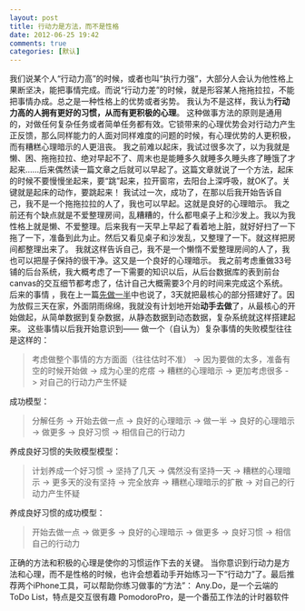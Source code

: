 ```yaml
---
layout: post
title: 行动力是方法，而不是性格
date: 2012-06-25 19:42
comments: true
categories: [默认]
---
```

我们说某个人“行动力高”的时候，或者也叫“执行力强”，大部分人会认为他性格上果断坚决，能把事情完成。而说“行动力差”的时候，就是形容某人拖拖拉拉，不能把事情办成。总之是一种性格上的优势或者劣势。
我认为不是这样，我认为<strong>行动力高的人拥有更好的习惯，从而有更积极的心理</strong>。
这种做事方法的原则是通用的，对做任何复杂任务或者简单任务都有效。它锁带来的心理优势会对行动力产生正反馈，那么同样能力的人面对同样难度的问题的时候，有心理优势的人更积极，而有糟糕心理暗示的人更沮丧。
我之前难以起床，我试过很多次了，以为我就是懒、困、拖拖拉拉、绝对早起不了、周末也是能睡多久就睡多久睡头疼了睡饿了才起来……后来偶然读一篇文章之后就可以早起了。这篇文章就说了一个方法，起床的时候不要慢慢坐起来，要“跳”起来，拉开窗帘，去阳台上深呼吸，就OK了。关键就是起床的动作，要跳起来！
我试过一次，成功了，在那以后我开始告诉自己，我不是一个拖拖拉拉的人了，我也可以早起。这就是良好的心理暗示。
我之前还有个缺点就是不爱整理房间，乱糟糟的，什么都甩桌子上和沙发上。我以为我性格上就是懒、不爱整理。后来我有一天早上早起了看着地上脏，就好好扫了一下拖了一下，准备到此为止。然后又看见桌子和沙发乱，又整理了一下。就这样把房间都整理出来了。
我就这样告诉自己，我不是一个懒惰不爱整理房间的人了，我也可以把屋子保持的很干净。这又是一个良好的心理暗示。
我之前考虑重做33号铺的后台系统，我大概考虑了一下需要的知识以后，从后台数据库的表到前台canvas的交互细节都考虑了，估计自己大概需要3个月的时间来完成这个系统。
后来的事情 ，我在上一篇<a href="http://yuguo.us/weblog/half-first/">先做一半</a>中也说了，3天就把最核心的部分搭建好了。因为放假三天在家，外面阴雨绵绵，我就没有计划地开始<strong>动手去做</strong>了，从最核心的开始做起，从简单数据到复杂数据，从静态数据到动态数据，复杂系统就这样搭建起来。
这些事情以后我开始意识到——
做一个（自认为）复杂事情的失败模型往往是这样的：
<blockquote>考虑做整个事情的方方面面（往往估时不准） -&gt; 因为要做的太多，准备有空的时候开始做 -&gt; 成为心里的疙瘩 -&gt; 糟糕的心理暗示 -&gt; 更加考虑很多 -&gt; 对自己的行动力产生怀疑</blockquote>
成功模型：
<blockquote>分解任务 -&gt; 开始去做一点 -&gt; 良好的心理暗示 -&gt; 做一半 -&gt; 良好的心理暗示 -&gt; 做更多 -&gt; 良好习惯 -&gt; 相信自己的行动力</blockquote>
养成良好习惯的失败模型模型：
<blockquote>计划养成一个好习惯 -&gt; 坚持了几天 -&gt; 偶然没有坚持一天 -&gt; 糟糕的心理暗示 -&gt; 更多天的没有坚持 -&gt; 完全放弃 -&gt; 糟糕心理暗示的扩散 -&gt; 对自己的行动力产生怀疑</blockquote>
养成良好习惯的成功模型：
<blockquote>开始去做一点 -&gt; 做更多 -&gt; 良好的心理暗示 -&gt; 做更多 -&gt; 良好习惯 -&gt; 相信自己的行动力</blockquote>
正确的方法和积极的心理是使你的习惯运作下去的关键。
当你意识到行动力是方法和心理，而不是性格的时候，也许会想着动手开始练习一下“行动力”了。最后推荐两个iPhone工具，可以帮助你练习做事的“方法”：
Any.Do，是一个云端的ToDo List，特点是交互很有趣
PomodoroPro，是一个番茄工作法的计时器软件
